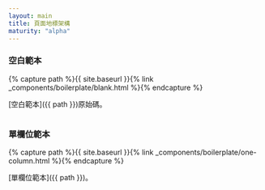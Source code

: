 ```yaml
---
layout: main
title: 頁面地標架構
maturity: "alpha"
---
```


### 空白範本

{% capture path %}{{ site.baseurl }}{% link _components/boilerplate/blank.html %}{% endcapture %}

[空白範本]({{ path }})原始碼。

<div class="bg-layer1 overflow-auto f6 ph3 pv3 highlight maxh br3">
  <pre data-fetch-url="{{ path }}"></pre>
</div>

### 單欄位範本

{% capture path %}{{ site.baseurl }}{% link _components/boilerplate/one-column.html %}{% endcapture %}

[單欄位範本]({{ path }})。

<div class="bg-layer1 overflow-auto f6 ph3 pv3 highlight maxh br3">
  <pre data-fetch-url="{{ path }}"></pre>
</div>
